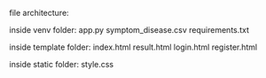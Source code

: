 file architecture:

inside venv folder:
app.py
symptom_disease.csv
requirements.txt

inside template folder:
index.html
result.html
login.html
register.html

inside static folder:
style.css

